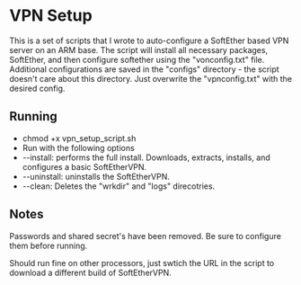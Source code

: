 # VPN Setup
This is a set of scripts that I wrote to auto-configure a SoftEther based VPN server on an ARM base. The script will install all necessary packages, SoftEther, and then configure softether using the "vonconfig.txt" file. Additional configurations are saved in the "configs" directory - the script doesn't care about this directory. Just overwrite the "vpnconfig.txt" with the desired config.

## Running

- chmod +x vpn_setup_script.sh
- Run with the following options
-  --install: performs the full install. Downloads, extracts, installs, and configures a basic SoftEtherVPN.
-  --uninstall: uninstalls the SoftEtherVPN.
-  --clean: Deletes the "wrkdir" and "logs" direcotries.

## Notes
Passwords and shared secret's have been removed. Be sure to configure them before running.

Should run fine on other processors, just swtich the URL in the script to download a different build of SoftEtherVPN.